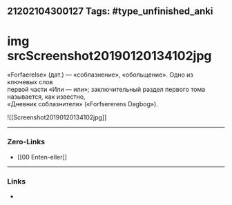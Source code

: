 21202104300127
Tags: #type_unfinished_anki 
---
# img srcScreenshot20190120134102jpg

«Forfaerelse» (дат.) — «соблазнение», «обольщение». Одно из ключевых слов  <br>первой части «Или — или»; заключительный раздел первого тома называется, как известно, <br>«Дневник соблазнителя» («Forfsererens Dagbog»). 

![[Screenshot20190120134102jpg]]

---
### Zero-Links
- [[00 Enten-eller]]
---
### Links
-
